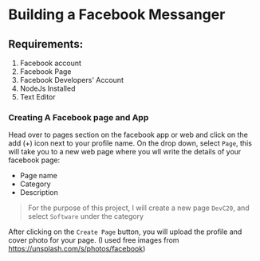 # Building a Facebook Messanger

## Requirements:

1. Facebook account
2. Facebook Page
3. Facebook Developers' Account
4. NodeJs Installed
5. Text Editor

### Creating A Facebook page and App

Head over to pages section on the facebook app or web and click on the add (+) icon next to your profile name. On the drop down, select `Page`, this will take you to a new web page where you wll write the details of your facebook page:

- Page name
- Category
- Description
  
>For the purpose of this project, I will create a new page `DevC20`, and select `Software` under the category

After clicking on the `Create Page` button, you will upload the profile and cover photo for your page.
(I used free images from https://unsplash.com/s/photos/facebook)

